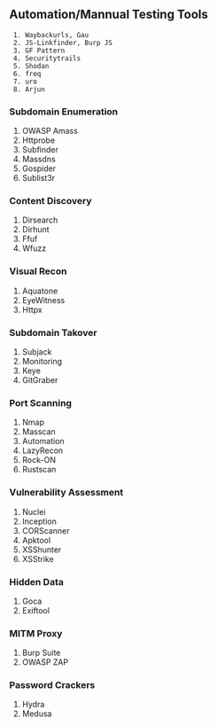## Automation/Mannual Testing Tools

     1. Waybackurls, Gau
     2. JS-Linkfinder, Burp JS
     3. GF Pattern 
     4. Securitytrails
     5. Shodan
     6. freq
     7. uro
     8. Arjun     
### Subdomain Enumeration
1. OWASP Amass
2. Httprobe
3. Subfinder
4. Massdns
5. Gospider
6. Sublist3r

### Content Discovery
1. Dirsearch
2. Dirhunt
3. Ffuf
4. Wfuzz

### Visual Recon
1. Aquatone
2. EyeWitness
3. Httpx

### Subdomain Takover
1. Subjack
2. Monitoring
3. Keye
4. GitGraber

### Port Scanning 
1. Nmap
2. Masscan
3. Automation
4. LazyRecon
5. Rock-ON
6. Rustscan

### Vulnerability Assessment
1. Nuclei
2. Inception
3. CORScanner
4. Apktool
5. XSShunter
6. XSStrike

### Hidden Data
1. Goca
2. Exiftool

### MITM Proxy
1. Burp Suite
2. OWASP ZAP

### Password Crackers
1. Hydra
2. Medusa
